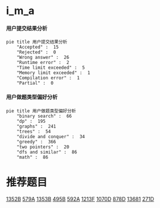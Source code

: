 # i_m_a

<!-- tabs:start -->



#### **用户提交结果分析**

```mermaid
pie title 用户提交结果分析
    "Accepted" :  15
    "Rejected" :  0
    "Wrong answer" :  26
    "Runtime error" :  2
    "Time limit exceeded" :  5
    "Memory limit exceeded" :  1
    "Compilation error" :  1
    "Partial" :  0
```

#### **用户做题类型偏好分析**

```mermaid
pie title 用户做题类型偏好分析
    "binary search" :  66
    "dp" :  195
    "graphs" :  241
    "trees" :  54
    "divide and conquer" :  34
    "greedy" :  366
    "two pointers" :  20
    "dfs and similar" :  86
    "math" :  86
```



<!-- tabs:end -->
# 推荐题目
[1352B](https://codeforces.com/contest/1352/problem/B)
[579A](https://codeforces.com/contest/579/problem/A)
[1353B](https://codeforces.com/contest/1353/problem/B)
[495B](https://codeforces.com/contest/495/problem/B)
[592A](https://codeforces.com/contest/592/problem/A)
[1213F](https://codeforces.com/contest/1213/problem/F)
[1070D](https://codeforces.com/contest/1070/problem/D)
[878D](https://codeforces.com/contest/878/problem/D)
[13681](https://codeforces.com/contest/1368/problem/1)
[271D](https://codeforces.com/contest/271/problem/D)
